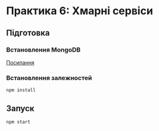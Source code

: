 # Практика 6: Хмарні сервіси

## Підготовка

### Встановлення MongoDB
[Посилання](https://www.mongodb.com/download-center#community)

### Встановлення залежностей
```
npm install
```

## Запуск
```
npm start
```
